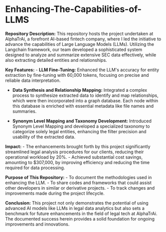 # Enhancing-The-Capabilities-of-LLMS

 **Repository Description:**  This repository hosts the project undertaken at AlphaTrAi, a forefront AI-based fintech company, where I led the initiative to advance the capabilities of Large Language Models (LLMs). Utilizing the Langchain framework, our team developed a sophisticated system designed to analyze and summarize extensive SEC data effectively, while also extracting detailed entities and relationships. 

 **Key Features:** - **LLM Fine-Tuning:** Enhanced the LLM's accuracy for entity extraction by fine-tuning with 60,000 tokens, focusing on precise and reliable data interpretation.

- **Data Synthesis and Relationship Mapping:** Integrated a complex process to synthesize extracted data to identify and map relationships, which were then incorporated into a graph database. Each node within this database is enriched with essential metadata like file names and summaries.

 - **Synonym Level Mapping and Taxonomy Development:** Introduced Synonym Level Mapping and developed a specialized taxonomy to categorize solely legal entities, enhancing the filter precision and usability of the extracted data. 

 **Impact:** - The enhancements brought forth by this project significantly streamlined legal analysis procedures for our clients, reducing their operational workload by 20%. - Achieved substantial cost savings, amounting to $307,000, by improving efficiency and reducing the time required for data processing. 

 **Purpose of This Repository:** - To document the methodologies used in enhancing the LLM. - To share codes and frameworks that could assist other developers in similar or derivative projects. - To track changes and improvements made during the project lifecycle. 

 **Conclusion:** This project not only demonstrates the potential of using advanced AI models like LLMs in legal data analytics but also sets a benchmark for future enhancements in the field of legal tech at AlphaTrAi. The documented success herein provides a solid foundation for ongoing improvements and innovations.
